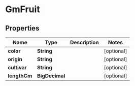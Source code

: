 

# GmFruit


## Properties

Name | Type | Description | Notes
------------ | ------------- | ------------- | -------------
**color** | **String** |  |  [optional]
**origin** | **String** |  |  [optional]
**cultivar** | **String** |  |  [optional]
**lengthCm** | **BigDecimal** |  |  [optional]



